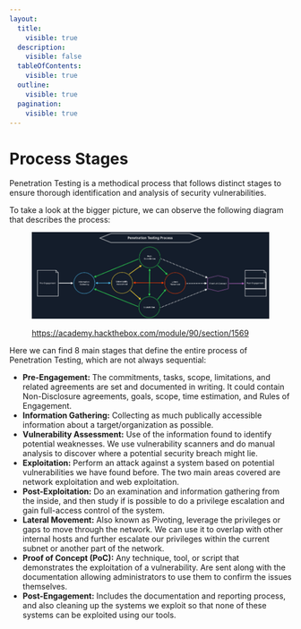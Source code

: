 ```yaml
---
layout:
  title:
    visible: true
  description:
    visible: false
  tableOfContents:
    visible: true
  outline:
    visible: true
  pagination:
    visible: true
---
```


# Process Stages

Penetration Testing is a methodical process that follows distinct stages to ensure thorough identification and analysis of security vulnerabilities.

To take a look at the bigger picture, we can observe the following diagram that describes the process:

<figure><img src="../../.gitbook/assets/image (53) (1).png" alt=""><figcaption><p><a href="https://academy.hackthebox.com/module/90/section/1569">https://academy.hackthebox.com/module/90/section/1569</a></p></figcaption></figure>

Here we can find 8 main stages that define the entire process of Penetration Testing, which are not always sequential:

* **Pre-Engagement:** The commitments, tasks, scope, limitations, and related agreements are set and documented in writing. It could contain Non-Disclosure agreements, goals, scope, time estimation, and Rules of Engagement.
* **Information Gathering:** Collecting as much publically accessible information about a target/organization as possible.
* **Vulnerability Assessment:** Use of the information found to identify potential weaknesses. We use vulnerability scanners and do manual analysis to discover where a potential security breach might lie.
* **Exploitation:** Perform an attack against a system based on potential vulnerabilities we have found before. The two main areas covered are network exploitation and web exploitation.
* **Post-Exploitation:** Do an examination and information gathering from the inside, and then study if is possible to do a privilege escalation and gain full-access control of the system.
* **Lateral Movement:** Also known as Pivoting, leverage the privileges or gaps to move through the network. We can use it to overlap with other internal hosts and further escalate our privileges within the current subnet or another part of the network.
* **Proof of Concept (PoC):** Any technique, tool, or script that demonstrates the exploitation of a vulnerability. Are sent along with the documentation allowing administrators to use them to confirm the issues themselves.
* **Post-Engagement:** Includes the documentation and reporting process, and also cleaning up the systems we exploit so that none of these systems can be exploited using our tools.
